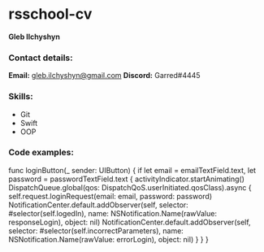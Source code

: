 # rsschool-cv

**Gleb Ilchyshyn**

### Contact details:
 **Email:** gleb.ilchyshyn@gmail.com
 **Discord:** Garred#4445

### Skills:
* Git
* Swift
* OOP

### Code examples: 
 
 func loginButton(_ sender: UIButton) {
        if let email = emailTextField.text, let password = passwordTextField.text {
            activityIndicator.startAnimating()
            DispatchQueue.global(qos: DispatchQoS.userInitiated.qosClass).async {
                self.request.loginRequest(email: email, password: password)
                NotificationCenter.default.addObserver(self, selector: #selector(self.logedIn), name: NSNotification.Name(rawValue: responseLogin), object: nil)
                NotificationCenter.default.addObserver(self, selector: #selector(self.incorrectParameters), name: NSNotification.Name(rawValue: errorLogin), object: nil)
            }
        }
    }
